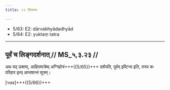 ```yaml
---
title: १९ टिप्पन्यः

---
```

- 5/63: E2: dārvabhyādadhyād
- 5/64: E2: yuktaṃ tatra

____________________________________________


## पूर्वं च लिङ्गदर्शनात् // MS_५,३.२३ //

अथ यद् उक्तम्, आहितमात्रेष्व् अग्निहोत्रं+++({5/65})+++ दर्शयति, पूर्वम् इष्टिभ्य इति, तस्य कः परिहार इत्य् आभाषान्तं सूत्रम्।

[५७७]+++({5/66})+++
